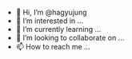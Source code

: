 - 👋 Hi, I’m @hagyujung
- 👀 I’m interested in ...
- 🌱 I’m currently learning ...
- 💞️ I’m looking to collaborate on ...
- 📫 How to reach me ...

<!---
hagyujung/hagyujung is a ✨ special ✨ repository because its `README.md` (this file) appears on your GitHub profile.
You can click the Preview link to take a look at your changes.
--->
